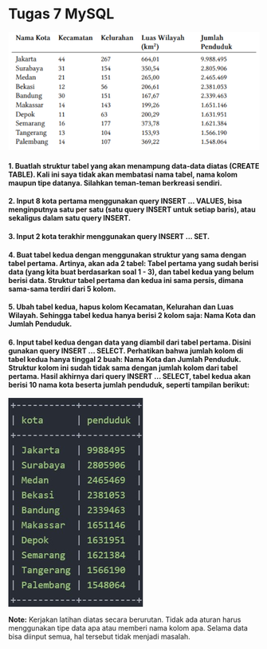 # Tugas 7 MySQL
![Tugas 7](https://github.com/troy213/tugas_7_mysql/blob/main/pasted%20image%200.png)

#### 1. Buatlah struktur tabel yang akan menampung data-data diatas (CREATE TABLE). Kali ini saya tidak akan membatasi nama tabel, nama kolom maupun tipe datanya. Silahkan teman-teman berkreasi sendiri.
#### 2. Input 8 kota pertama menggunakan query INSERT ... VALUES, bisa menginputnya satu per satu (satu query INSERT untuk setiap baris), atau sekaligus dalam satu query INSERT.
#### 3. Input 2 kota terakhir menggunakan query INSERT ... SET.
#### 4. Buat tabel kedua dengan menggunakan struktur yang sama dengan tabel pertama. Artinya, akan ada 2 tabel: Tabel pertama yang sudah berisi data (yang kita buat berdasarkan soal 1 - 3), dan tabel kedua yang belum berisi data. Struktur tabel pertama dan kedua ini sama persis, dimana sama-sama terdiri dari 5 kolom.
#### 5. Ubah tabel kedua, hapus kolom Kecamatan, Kelurahan dan Luas Wilayah. Sehingga tabel kedua hanya berisi 2 kolom saja: Nama Kota dan Jumlah Penduduk.
#### 6. Input tabel kedua dengan data yang diambil dari tabel pertama. Disini gunakan query INSERT ... SELECT. Perhatikan bahwa jumlah kolom di tabel kedua hanya tinggal 2 buah: Nama Kota dan Jumlah Penduduk. Struktur kolom ini sudah tidak sama dengan jumlah kolom dari tabel pertama. Hasil akhirnya dari query INSERT ... SELECT, tabel kedua akan berisi 10 nama kota beserta jumlah penduduk, seperti tampilan berikut:
![Tugas 7 2](https://github.com/troy213/tugas_7_mysql/blob/main/Tugas%207%20MySQL.jpg)

**Note:** Kerjakan latihan diatas secara berurutan. Tidak ada aturan harus menggunakan tipe data apa atau memberi nama kolom apa. Selama data bisa diinput semua, hal tersebut tidak menjadi masalah.
